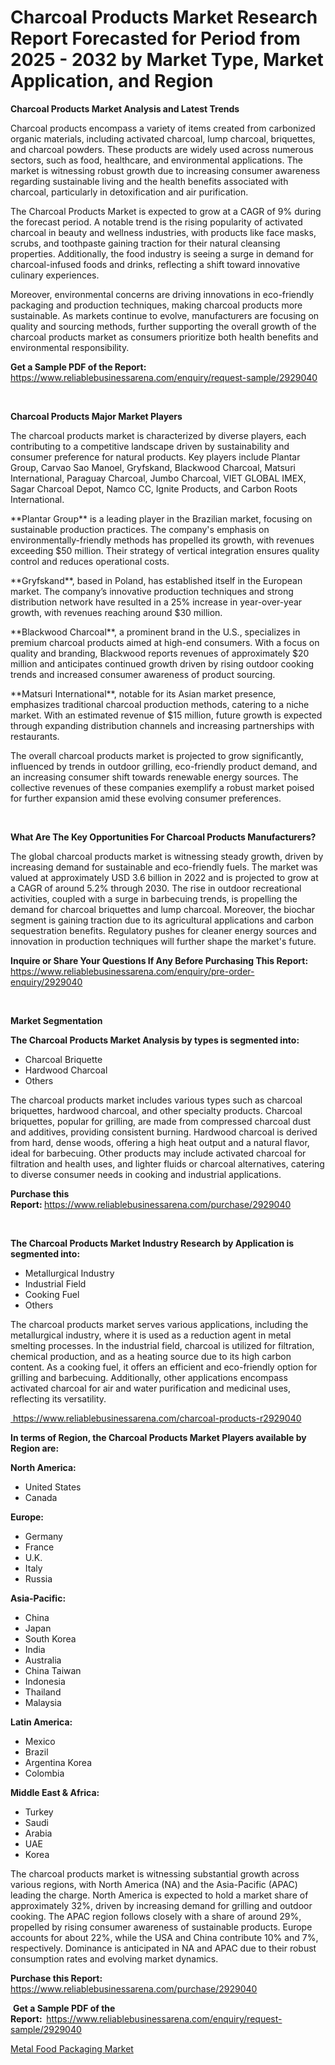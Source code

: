 <p><h1>Charcoal Products Market Research Report Forecasted for Period from 2025 -  2032 by Market Type, Market Application, and Region</h1></p><p><strong>Charcoal Products Market Analysis and Latest Trends</strong></p>
<p><p>Charcoal products encompass a variety of items created from carbonized organic materials, including activated charcoal, lump charcoal, briquettes, and charcoal powders. These products are widely used across numerous sectors, such as food, healthcare, and environmental applications. The market is witnessing robust growth due to increasing consumer awareness regarding sustainable living and the health benefits associated with charcoal, particularly in detoxification and air purification.</p><p>The Charcoal Products Market is expected to grow at a CAGR of 9% during the forecast period. A notable trend is the rising popularity of activated charcoal in beauty and wellness industries, with products like face masks, scrubs, and toothpaste gaining traction for their natural cleansing properties. Additionally, the food industry is seeing a surge in demand for charcoal-infused foods and drinks, reflecting a shift toward innovative culinary experiences.</p><p>Moreover, environmental concerns are driving innovations in eco-friendly packaging and production techniques, making charcoal products more sustainable. As markets continue to evolve, manufacturers are focusing on quality and sourcing methods, further supporting the overall growth of the charcoal products market as consumers prioritize both health benefits and environmental responsibility.</p></p>
<p><strong>Get a Sample PDF of the Report:&nbsp;</strong> <a href="https://www.reliablebusinessarena.com/enquiry/request-sample/2929040?utm_campaign=3189&utm_medium=2&utm_source=Github&utm_content=ia&utm_term=12032025&utm_id=charcoal-products">https://www.reliablebusinessarena.com/enquiry/request-sample/2929040</a></p>
<p>&nbsp;</p>
<p><strong>Charcoal Products Major Market Players</strong></p>
<p><p>The charcoal products market is characterized by diverse players, each contributing to a competitive landscape driven by sustainability and consumer preference for natural products. Key players include Plantar Group, Carvao Sao Manoel, Gryfskand, Blackwood Charcoal, Matsuri International, Paraguay Charcoal, Jumbo Charcoal, VIET GLOBAL IMEX, Sagar Charcoal Depot, Namco CC, Ignite Products, and Carbon Roots International.</p><p>**Plantar Group** is a leading player in the Brazilian market, focusing on sustainable production practices. The company's emphasis on environmentally-friendly methods has propelled its growth, with revenues exceeding $50 million. Their strategy of vertical integration ensures quality control and reduces operational costs.</p><p>**Gryfskand**, based in Poland, has established itself in the European market. The company’s innovative production techniques and strong distribution network have resulted in a 25% increase in year-over-year growth, with revenues reaching around $30 million. </p><p>**Blackwood Charcoal**, a prominent brand in the U.S., specializes in premium charcoal products aimed at high-end consumers. With a focus on quality and branding, Blackwood reports revenues of approximately $20 million and anticipates continued growth driven by rising outdoor cooking trends and increased consumer awareness of product sourcing.</p><p>**Matsuri International**, notable for its Asian market presence, emphasizes traditional charcoal production methods, catering to a niche market. With an estimated revenue of $15 million, future growth is expected through expanding distribution channels and increasing partnerships with restaurants.</p><p>The overall charcoal products market is projected to grow significantly, influenced by trends in outdoor grilling, eco-friendly product demand, and an increasing consumer shift towards renewable energy sources. The collective revenues of these companies exemplify a robust market poised for further expansion amid these evolving consumer preferences.</p></p>
<p>&nbsp;</p>
<p><strong>What Are The Key Opportunities For Charcoal Products Manufacturers?</strong></p>
<p><p>The global charcoal products market is witnessing steady growth, driven by increasing demand for sustainable and eco-friendly fuels. The market was valued at approximately USD 3.6 billion in 2022 and is projected to grow at a CAGR of around 5.2% through 2030. The rise in outdoor recreational activities, coupled with a surge in barbecuing trends, is propelling the demand for charcoal briquettes and lump charcoal. Moreover, the biochar segment is gaining traction due to its agricultural applications and carbon sequestration benefits. Regulatory pushes for cleaner energy sources and innovation in production techniques will further shape the market's future.</p></p>
<p><strong>Inquire or Share Your Questions If Any Before Purchasing This Report:</strong> <a href="https://www.reliablebusinessarena.com/enquiry/pre-order-enquiry/2929040?utm_campaign=3189&utm_medium=2&utm_source=Github&utm_content=ia&utm_term=12032025&utm_id=charcoal-products">https://www.reliablebusinessarena.com/enquiry/pre-order-enquiry/2929040</a></p>
<p>&nbsp;</p>
<p><strong>Market Segmentation</strong></p>
<p><strong>The Charcoal Products Market Analysis by types is segmented into:</strong></p>
<p><ul><li>Charcoal Briquette</li><li>Hardwood Charcoal</li><li>Others</li></ul></p>
<p><p>The charcoal products market includes various types such as charcoal briquettes, hardwood charcoal, and other specialty products. Charcoal briquettes, popular for grilling, are made from compressed charcoal dust and additives, providing consistent burning. Hardwood charcoal is derived from hard, dense woods, offering a high heat output and a natural flavor, ideal for barbecuing. Other products may include activated charcoal for filtration and health uses, and lighter fluids or charcoal alternatives, catering to diverse consumer needs in cooking and industrial applications.</p></p>
<p><strong>Purchase this Report:&nbsp;</strong><a href="https://www.reliablebusinessarena.com/purchase/2929040?utm_campaign=3189&utm_medium=2&utm_source=Github&utm_content=ia&utm_term=12032025&utm_id=charcoal-products">https://www.reliablebusinessarena.com/purchase/2929040</a></p>
<p>&nbsp;</p>
<p><strong>The Charcoal Products Market Industry Research by Application is segmented into:</strong></p>
<p><ul><li>Metallurgical Industry</li><li>Industrial Field</li><li>Cooking Fuel</li><li>Others</li></ul></p>
<p><p>The charcoal products market serves various applications, including the metallurgical industry, where it is used as a reduction agent in metal smelting processes. In the industrial field, charcoal is utilized for filtration, chemical production, and as a heating source due to its high carbon content. As a cooking fuel, it offers an efficient and eco-friendly option for grilling and barbecuing. Additionally, other applications encompass activated charcoal for air and water purification and medicinal uses, reflecting its versatility.</p></p>
<p><a href="https://www.reliablebusinessarena.com/charcoal-products-r2929040?utm_campaign=3189&utm_medium=2&utm_source=Github&utm_content=ia&utm_term=12032025&utm_id=charcoal-products">&nbsp;https://www.reliablebusinessarena.com/charcoal-products-r2929040</a></p>
<p><strong>In terms of Region, the Charcoal Products Market Players available by Region are:</strong></p>
<p>
    <p> <strong> North America: </strong>
        <ul>
            <li>United States</li>
            <li>Canada</li>
        </ul>
        </p> 
    <p> <strong> Europe: </strong>
        <ul>
            <li>Germany</li>
            <li>France</li>
            <li>U.K.</li>
            <li>Italy</li>
            <li>Russia</li>
        </ul>
        </p> 
    <p> <strong> Asia-Pacific: </strong>
        <ul>
            <li>China</li>
            <li>Japan</li>
            <li>South Korea</li>
            <li>India</li>
            <li>Australia</li>
            <li>China Taiwan</li>
            <li>Indonesia</li>
            <li>Thailand</li>
            <li>Malaysia</li>
        </ul>
        </p> 
    <p> <strong> Latin America: </strong>
        <ul>
            <li>Mexico</li>
            <li>Brazil</li>
            <li>Argentina Korea</li>
            <li>Colombia</li>
        </ul>
        </p> 
    <p> <strong> Middle East & Africa: </strong>
        <ul>
            <li>Turkey</li>
            <li>Saudi</li>
            <li>Arabia</li>
            <li>UAE</li>
            <li>Korea</li>
        </ul>
    </p>
    </p>
<p><p>The charcoal products market is witnessing substantial growth across various regions, with North America (NA) and the Asia-Pacific (APAC) leading the charge. North America is expected to hold a market share of approximately 32%, driven by increasing demand for grilling and outdoor cooking. The APAC region follows closely with a share of around 29%, propelled by rising consumer awareness of sustainable products. Europe accounts for about 22%, while the USA and China contribute 10% and 7%, respectively. Dominance is anticipated in NA and APAC due to their robust consumption rates and evolving market dynamics.</p></p>
<p><strong>Purchase this Report: </strong><a href="https://www.reliablebusinessarena.com/purchase/2929040?utm_campaign=3189&utm_medium=2&utm_source=Github&utm_content=ia&utm_term=12032025&utm_id=charcoal-products">https://www.reliablebusinessarena.com/purchase/2929040</a></p>
<p>&nbsp;<strong>Get a Sample PDF of the Report:&nbsp;&nbsp;</strong><a href="https://www.reliablebusinessarena.com/enquiry/request-sample/2929040?utm_campaign=3189&utm_medium=2&utm_source=Github&utm_content=ia&utm_term=12032025&utm_id=charcoal-products">https://www.reliablebusinessarena.com/enquiry/request-sample/2929040</a></p>
<p><strong></strong></p>
<p><p><a href="https://github.com/mohmodsiason/Market-Research-Report-List-1/blob/main/metal-food-packaging-market.md?utm_campaign=3189&utm_medium=2&utm_source=Github&utm_content=ia&utm_term=12032025&utm_id=charcoal-products">Metal Food Packaging Market</a></p></p>